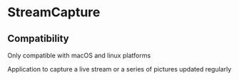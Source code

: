# StreamCapture

## Compatibility
Only compatible with macOS and linux platforms

Application to capture a live stream or a series of pictures updated regularly
